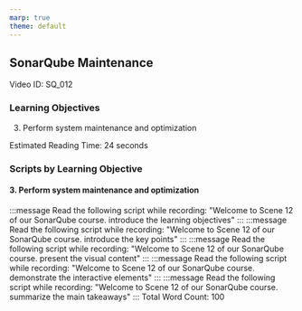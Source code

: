 ```yaml
---
marp: true
theme: default
---
```


## SonarQube Maintenance
Video ID: SQ_012

### Learning Objectives
3. Perform system maintenance and optimization

Estimated Reading Time: 24 seconds

### Scripts by Learning Objective

#### 3. Perform system maintenance and optimization

:::message
Read the following script while recording:
"Welcome to Scene 12 of our SonarQube course. introduce the learning objectives"
:::
:::message
Read the following script while recording:
"Welcome to Scene 12 of our SonarQube course. introduce the key points"
:::
:::message
Read the following script while recording:
"Welcome to Scene 12 of our SonarQube course. present the visual content"
:::
:::message
Read the following script while recording:
"Welcome to Scene 12 of our SonarQube course. demonstrate the interactive elements"
:::
:::message
Read the following script while recording:
"Welcome to Scene 12 of our SonarQube course. summarize the main takeaways"
:::
Total Word Count: 100

